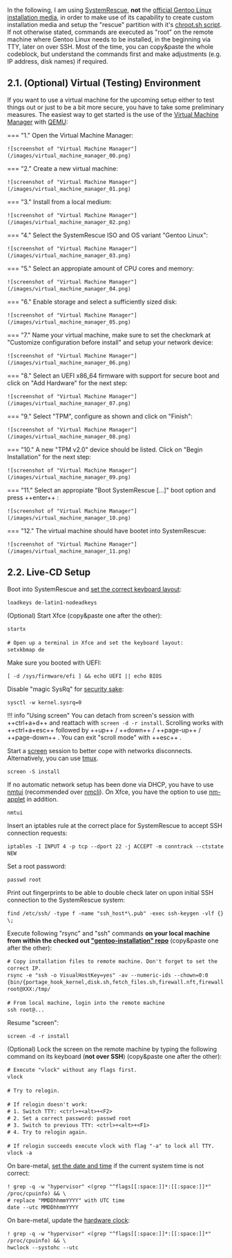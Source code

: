 In the following, I am using [SystemRescue](https://www.system-rescue.org/), **not** the [official Gentoo Linux installation media](https://www.gentoo.org/downloads/), in order to make use of its capability to create custom installation media and setup the "rescue" partition with it's [chroot.sh script](https://github.com/duxsco/gentoo-installation/blob/main/bin/disk.sh#L202-L281). If not otherwise stated, commands are executed as "root" on the remote machine where Gentoo Linux needs to be installed, in the beginning via TTY, later on over SSH. Most of the time, you can copy&paste the whole codeblock, but understand the commands first and make adjustments (e.g. IP address, disk names) if required.

## 2.1. (Optional) Virtual (Testing) Environment

If you want to use a virtual machine for the upcoming setup either to test things out or just to be a bit more secure, you have to take some preliminary measures. The easiest way to get started is the use of the [Virtual Machine Manager](https://wiki.gentoo.org/wiki/Virt-manager) with [QEMU](https://wiki.gentoo.org/wiki/QEMU):

=== "1."
    Open the Virtual Machine Manager:

    ![screenshot of "Virtual Machine Manager"](/images/virtual_machine_manager_00.png)

=== "2."
    Create a new virtual machine:

    ![screenshot of "Virtual Machine Manager"](/images/virtual_machine_manager_01.png)

=== "3."
    Install from a local medium:

    ![screenshot of "Virtual Machine Manager"](/images/virtual_machine_manager_02.png)

=== "4."
    Select the SystemRescue ISO and OS variant "Gentoo Linux":

    ![screenshot of "Virtual Machine Manager"](/images/virtual_machine_manager_03.png)

=== "5."
    Select an appropiate amount of CPU cores and memory:

    ![screenshot of "Virtual Machine Manager"](/images/virtual_machine_manager_04.png)

=== "6."
    Enable storage and select a sufficiently sized disk:

    ![screenshot of "Virtual Machine Manager"](/images/virtual_machine_manager_05.png)

=== "7."
    Name your virtual machine, make sure to set the checkmark at "Customize configuration before install" and setup your network device:

    ![screenshot of "Virtual Machine Manager"](/images/virtual_machine_manager_06.png)

=== "8."
    Select an UEFI x86_64 firmware with support for secure boot and click on "Add Hardware" for the next step:

    ![screenshot of "Virtual Machine Manager"](/images/virtual_machine_manager_07.png)

=== "9."
    Select "TPM", configure as shown and click on "Finish":

    ![screenshot of "Virtual Machine Manager"](/images/virtual_machine_manager_08.png)

=== "10."
    A new "TPM v2.0" device should be listed. Click on "Begin Installation" for the next step:

    ![screenshot of "Virtual Machine Manager"](/images/virtual_machine_manager_09.png)

=== "11."
    Select an appropiate "Boot SystemRescue [...]" boot option and press ++enter++ :

    ![screenshot of "Virtual Machine Manager"](/images/virtual_machine_manager_10.png)

=== "12."
    The virtual machine should have bootet into SystemRescue:

    ![screenshot of "Virtual Machine Manager"](/images/virtual_machine_manager_11.png)

## 2.2. Live-CD Setup

Boot into SystemRescue and [set the correct keyboard layout](https://man7.org/linux/man-pages/man1/loadkeys.1.html):

```shell
loadkeys de-latin1-nodeadkeys
```

(Optional) Start Xfce (copy&paste one after the other):

``` { .shell .no-copy }
startx

# Open up a terminal in Xfce and set the keyboard layout:
setxkbmap de
```

Make sure you booted with UEFI:

```shell
[ -d /sys/firmware/efi ] && echo UEFI || echo BIOS
```

Disable "magic SysRq" for [security sake](https://wiki.gentoo.org/wiki/Vlock#Disable_SysRq_key):

```shell
sysctl -w kernel.sysrq=0
```

!!! info "Using screen"
    You can detach from screen's session with ++ctrl+a+d++ and reattach with `screen -d -r install`. Scrolling works with ++ctrl+a+esc++ followed by ++up++ / ++down++ / ++page-up++ / ++page-down++ . You can exit "scroll mode" with ++esc++ .

Start a [screen](https://wiki.gentoo.org/wiki/Screen) session to better cope with networks disconnects. Alternatively, you can use [tmux](https://wiki.gentoo.org/wiki/Tmux).

```shell
screen -S install
```

If no automatic network setup has been done via DHCP, you have to use [nmtui](https://www.tecmint.com/nmtui-configure-network-connection/) (recommended over [nmcli](https://linux.die.net/man/1/nmcli)). On Xfce, you have the option to use [nm-applet](https://wiki.gentoo.org/wiki/NetworkManager#GTK_GUIs) in addition.

```shell
nmtui
```

Insert an iptables rule at the correct place for SystemRescue to accept SSH connection requests:

```shell
iptables -I INPUT 4 -p tcp --dport 22 -j ACCEPT -m conntrack --ctstate NEW
```

Set a root password:

```shell
passwd root
```

Print out fingerprints to be able to double check later on upon initial SSH connection to the SystemRescue system:

```shell
find /etc/ssh/ -type f -name "ssh_host*\.pub" -exec ssh-keygen -vlf {} \;
```

Execute following "rsync" and "ssh" commands **on your local machine from within the checked out ["gentoo-installation" repo](https://github.com/duxsco/gentoo-installation/)** (copy&paste one after the other):

``` { .shell .no-copy }
# Copy installation files to remote machine. Don't forget to set the correct IP.
rsync -e "ssh -o VisualHostKey=yes" -av --numeric-ids --chown=0:0 {bin/{portage_hook_kernel,disk.sh,fetch_files.sh,firewall.nft,firewall.sh},overlay} root@XXX:/tmp/

# From local machine, login into the remote machine
ssh root@...
```

Resume "screen":

```shell
screen -d -r install
```

(Optional) Lock the screen on the remote machine by typing the following command on its keyboard (**not over SSH**) (copy&paste one after the other):

``` { .shell .no-copy }
# Execute "vlock" without any flags first.
vlock

# Try to relogin.

# If relogin doesn't work:
# 1. Switch TTY: <ctrl>+<alt>+<F2>
# 2. Set a correct password: passwd root
# 3. Switch to previous TTY: <ctrl>+<alt>+<F1>
# 4. Try to relogin again.

# If relogin succeeds execute vlock with flag "-a" to lock all TTY.
vlock -a
```

On bare-metal, [set the date and time](https://wiki.gentoo.org/wiki/Handbook:AMD64/Full/Installation#Setting_the_date_and_time) if the current system time is not correct:

```shell
! grep -q -w "hypervisor" <(grep "^flags[[:space:]]*:[[:space:]]*" /proc/cpuinfo) && \
# replace "MMDDhhmmYYYY" with UTC time
date --utc MMDDhhmmYYYY
```

On bare-metal, update the [hardware clock](https://wiki.gentoo.org/wiki/System_time#Hardware_clock):

```shell
! grep -q -w "hypervisor" <(grep "^flags[[:space:]]*:[[:space:]]*" /proc/cpuinfo) && \
hwclock --systohc --utc
```
